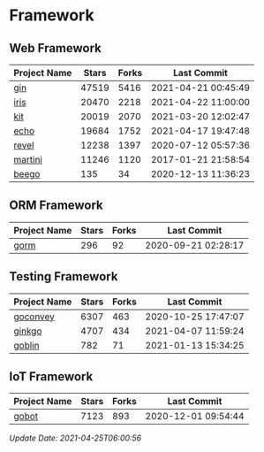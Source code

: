# Framework

## Web Framework
| Project Name | Stars | Forks | Last Commit |
| ------------ | ----- | ----- | ----------- |
| [gin](https://github.com/gin-gonic/gin) | 47519 | 5416 | 2021-04-21 00:45:49 |
| [iris](https://github.com/kataras/iris) | 20470 | 2218 | 2021-04-22 11:00:00 |
| [kit](https://github.com/go-kit/kit) | 20019 | 2070 | 2021-03-20 12:02:47 |
| [echo](https://github.com/labstack/echo) | 19684 | 1752 | 2021-04-17 19:47:48 |
| [revel](https://github.com/revel/revel) | 12238 | 1397 | 2020-07-12 05:57:36 |
| [martini](https://github.com/go-martini/martini) | 11246 | 1120 | 2017-01-21 21:58:54 |
| [beego](https://github.com/astaxie/beego) | 135 | 34 | 2020-12-13 11:36:23 |

## ORM Framework
| Project Name | Stars | Forks | Last Commit |
| ------------ | ----- | ----- | ----------- |
| [gorm](https://github.com/jinzhu/gorm) | 296 | 92 | 2020-09-21 02:28:17 |

## Testing Framework
| Project Name | Stars | Forks | Last Commit |
| ------------ | ----- | ----- | ----------- |
| [goconvey](https://github.com/smartystreets/goconvey) | 6307 | 463 | 2020-10-25 17:47:07 |
| [ginkgo](https://github.com/onsi/ginkgo) | 4707 | 434 | 2021-04-07 11:59:24 |
| [goblin](https://github.com/franela/goblin) | 782 | 71 | 2021-01-13 15:34:25 |

## IoT Framework
| Project Name | Stars | Forks | Last Commit |
| ------------ | ----- | ----- | ----------- |
| [gobot](https://github.com/hybridgroup/gobot) | 7123 | 893 | 2020-12-01 09:54:44 |

*Update Date: 2021-04-25T06:00:56*